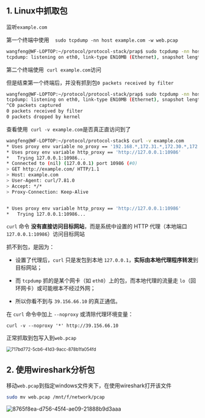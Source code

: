 

## 1. Linux中抓取包

监听`example.com`

第一个终端中使用    `sudo tcpdump -nn host example.com -w web.pcap`

```bash
wangfeng@WF-LOPTOP:~/protocol/protocol-stack/prap$ sudo tcpdump -nn host example.com -w web.pcap
tcpdump: listening on eth0, link-type EN10MB (Ethernet), snapshot length 262144 bytes

```

第二个终端使用  `curl example.com`访问



但是结束第一个终端后，并没有抓到包`0 packets received by filter`

```bash
wangfeng@WF-LOPTOP:~/protocol/protocol-stack/prap$ sudo tcpdump -nn host example.com -w web.pcap
tcpdump: listening on eth0, link-type EN10MB (Ethernet), snapshot length 262144 bytes
^C0 packets captured
0 packets received by filter      
0 packets dropped by kernel
```

查看使用  `curl -v example.com`是否真正直访问到了

```bash
wangfeng@WF-LOPTOP:~/protocol/protocol-stack$ curl -v example.com
* Uses proxy env variable no_proxy == '192.168.*,172.31.*,172.30.*,172.29.*,172.28.*,172.27.*,172.26.*,172.25.*,172.24.*,172.23.*,172.22.*,172.21.*,172.20.*,172.19.*,172.18.*,172.17.*,172.16.*,10.*,127.*,localhost'
* Uses proxy env variable http_proxy == 'http://127.0.0.1:10986'
*   Trying 127.0.0.1:10986...
* Connected to (nil) (127.0.0.1) port 10986 (#0)
> GET http://example.com/ HTTP/1.1
> Host: example.com
> User-Agent: curl/7.81.0
> Accept: */*
> Proxy-Connection: Keep-Alive
```

```bash

* Uses proxy env variable http_proxy == 'http://127.0.0.1:10986'
*   Trying 127.0.0.1:10986...

```

`curl` 命令 **没有直接访问目标网站**，而是系统中设置的 HTTP 代理（本地端口 `127.0.0.1:10986`）访问目标网站

抓不到包，是因为：

* 设置了代理后，`curl` 只是发包到本地 `127.0.0.1`，**实际由本地代理程序转发**到目标网站；

* 而 `tcpdump` 抓的是某个网卡（如 `eth0`）上的包，而本地代理的流量走 `lo`（回环网卡）或可能根本不经过外网；

* 所以你看不到与 `39.156.66.10` 的真正通信。



在 `curl` 命令中加上 `--noproxy` 或清除代理环境变量：

`curl -v --noproxy '*' http://39.156.66.10`

正常抓取到包写入到`web.pcap`

<img src="file:///C:/Users/86182/Pictures/Typedown/717bd772-5cb6-41d3-9acc-878b1fa054fd.png" title="" alt="717bd772-5cb6-41d3-9acc-878b1fa054fd" style="zoom:80%;">



## 2. 使用wireshark分析包

移动`web.pcap`到指定windows文件夹下，在使用wireshark打开该文件

```bash
sudo mv web.pcap /mnt/f/network/pcap
```

![8765f8ea-d756-45f4-ae09-21888b9d3aaa](file:///C:/Users/86182/Pictures/Typedown/8765f8ea-d756-45f4-ae09-21888b9d3aaa.png)


